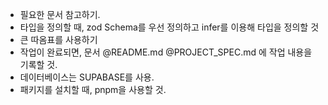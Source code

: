 - 필요한 문서 참고하기.
- 타입을 정의할 때, zod Schema를 우선 정의하고 infer를 이용해 타입을 정의할 것
- 큰 따옴표를 사용하기
- 작업이 완료되면, 문서 @README.md @PROJECT_SPEC.md 에 작업 내용을 기록할 것.
- 데이터베이스는 SUPABASE를 사용.
- 패키지를 설치할 때, pnpm을 사용할 것.
